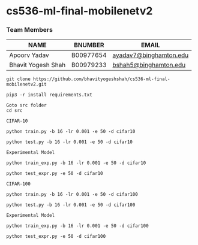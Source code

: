 # cs536-ml-final-mobilenetv2

### Team Members
|NAME|BNUMBER|EMAIL|
--- | --- | --- 
Apoorv Yadav|B00977654|ayadav7@binghamton.edu 
Bhavit Yogesh Shah|B00979233|bshah5@binghamton.edu


```
git clone https://github.com/bhavityogeshshah/cs536-ml-final-mobilenetv2.git
```

```
pip3 -r install requirements.txt
```

```
Goto src folder
cd src
```

```
CIFAR-10
```

```
python train.py -b 16 -lr 0.001 -e 50 -d cifar10
```

```
python test.py -b 16 -lr 0.001 -e 50 -d cifar10
```

```
Experimental Model
```

```
python train_exp.py -b 16 -lr 0.001 -e 50 -d cifar10
```

```
python test_expr.py -e 50 -d cifar10
```

```
CIFAR-100
```

```
python train.py -b 16 -lr 0.001 -e 50 -d cifar100
```

```
python test.py -b 16 -lr 0.001 -e 50 -d cifar100
```

```
Experimental Model
```

```
python train_exp.py -b 16 -lr 0.001 -e 50 -d cifar100
```

```
python test_expr.py -e 50 -d cifar100
```





